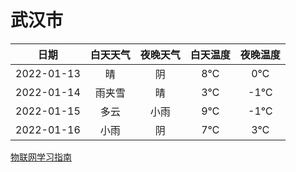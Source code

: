 # 武汉市
|日期|白天天气|夜晚天气|白天温度|夜晚温度|
|:--:|:--:|:--:|:--:|:--:|
|2022-01-13|晴|阴|8℃|0℃|
|2022-01-14|雨夹雪|晴|3℃|-1℃|
|2022-01-15|多云|小雨|9℃|-1℃|
|2022-01-16|小雨|阴|7℃|3℃|
 
[物联网学习指南](http://doc.lziqi.top/IoT)
